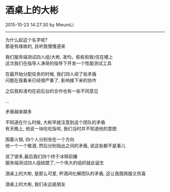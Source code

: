 # 酒桌上的大彬

2015-10-23 14:27:30 by MwumLi

---


为什么起这个名字呢?  
那是有缘故的, 且听我慢慢道来  

我们服务端测试四人组(大彬, 凌均，栋栋和我)住在楼上  
这次我们在指导人涛哥的指导下开发一个性能测试工具  

在最开始分配任务的时候, 我们四人闹了些矛盾  
问题在我看来已经很严重了, 影响接下来的协作  

之后我和凌均在前后台的合作也有一些不同意见  

...

矛盾越来越多  

不知道在什么时候, 大彬早就注意到这个团队的矛盾  
有天晚上, 他说一块吃吃饭呗, 我们当时并不知道他的意图  

围着火锅, 四个人分别坐在一个方向  
他一个一个敬酒, 然后分别指出之间的矛盾, 说这些都不是事儿  

说了很多,最后我们四个终于冰释前嫌  
服务端测试四人组结盟了,一个伟大的组织就此诞生  

酒桌上的大彬, 是那么可爱, 杯酒间化解团队的矛盾, 这让我既佩服又欣喜  

酒桌上的大彬, 我们永远是朋友  




